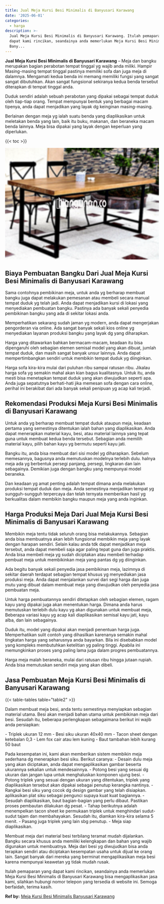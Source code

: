 ```yaml
---
title: Jual Meja Kursi Besi Minimalis di Banyusari Karawang
date: '2025-06-01'
categories:
  - harga
description: >-
  Jual Meja Kursi Besi Minimalis di Banyusari Karawang. Itulah pemaparan yang
  dapat kami rincikan, seandainya anda memerlukan Meja Kursi Besi Minimalis di
  Bany...
---
```


**Jual Meja Kursi Besi Minimalis di Banyusari Karawang** – Meja dan bangku merupakan bagian perabotan tempat tinggal yg wajib anda miliki. Hampir Masing-masing tempat tinggal pastinya memiliki sofa dan juga meja di dalamnya. Mengamati kedua benda ini memang memiliki fungsi yang sangat sangat dibutuhkan. Akan sangat fungsional sekiranya kedua benda tersebut diterapkan di tempat tinggal anda.

Duduk sendiri adalah sebuah perabotan yang dipakai sebagai tempat duduk oleh tiap-tiap orang. Tempat mempunyai bentuk yang berbagai macam tipenya, anda dapat menjadikan yang layak dg keinginan masing-masing.

Berlainan dengan meja yg ialah suatu benda yang diaplikasikan untuk meletakan benda yang lain, baik itu buku, makanan, dan beraneka macam benda lainnya. Meja bisa dipakai yang layak dengan keperluan yang diperlukan.

{{< toc >}}

![Jual Meja Kursi Besi Minimalis di Banyusari Karawang](/images/jual-meja-besi-murah17.png)

## Biaya Pembuatan Bangku Dari Jual Meja Kursi Besi Minimalis di Banyusari Karawang

Sama contohnya pembikinan meja, untuk anda yg berharap membuat bangku juga dapat melakukan pemesanan atau membeli secara manual tempat duduk yg telah jadi. Anda dapat menjadikan kursi di lokasi yang menyediakan pembuatan bangku. Pastinya ada banyak sekali penyedia pembikinan bangku yang ada di sekitar lokasi anda.

Memperhatikan sekarang sudah jaman yg modern, anda dapat mengerjakan pengorderan via online. Ada sangat banyak sekali kios online yg menyediakan layanan produksi bangku yang layak dg yang diharapkan.

Harga yang ditawarkan bahkan bermacam-macam, keadaan itu bisa dipengaruhi oleh sebagian elemen semisal model yang akan dibuat, jumlah tempat duduk, dan masih sangat banyak unsur lainnya. Anda dapat mempertimbangkan sendiri untuk membikin tempat duduk yg diinginkan.

Harga sofa kira-kira mulai dari puluhan ribu sampai ratusan ribu. Jikalau harga sofa yg semakin mahal akan kian bagus kualitasnya. Untuk itu, anda mesti bisa menetapkan tempat duduk yang akan diwujudkan seperti apa. Anda juga sepatutnya berhati-hati jika memesan sofa dengan cara online, perihal ini berakibat dari ada banyak sekali penipuan yg acap kali terjadi.

## Rekomendasi Produksi Meja Kursi Besi Minimalis di Banyusari Karawang

Untuk anda yg berharap membuat tempat duduk ataupun meja, keadaan pertama yang semestinya ditentukan ialah bahan yang diaplikasikan. Anda dapat menerapkan material kayu, besi, atau material lainnya yang tepat guna untuk membuat kedua benda tersebut. Sebagian anda memilih material kayu, pilih bahan kayu yg bermutu seperti kayu jati.

Bangku itu, anda bisa membuat dari sisi model yg diharapkan. Sebelum memesannya, bagusnya anda memutuskan modelnya terlebih dulu. halnya meja ada yg berbentuk persegi panjang, persegi, lingkaran dan lain sebagainya. Demikian juga dengan bangku yang mempunyai model beraneka.

Dan keadaan yg amat penting adalah tempat dimana anda melakukan produksi tempat duduk dan meja. Anda semestinya menjadikan tempat yg sungguh-sungguh terpercaya dan telah ternyata memberikan hasil yg berkualitas dalam membikin bangku maupun meja yang anda inginkan.

## Harga Produksi Meja Dari Jual Meja Kursi Besi Minimalis di Banyusari Karawang

Membikin meja tentu tidak seluruh orang bisa melakukannya. Sebagian anda bisa membuatnya akan lebih fungsional membikin meja yang layak dengan harapan sendiri. Selain kalau anda tdk dapat menjadikan meja tersebut, anda dapat membeli saja agar paling tepat guna dan juga praktis. Anda bisa membeli meja yg sudah diciptakan atau membeli terhadap pembuat meja untuk membikinkan meja yang pantas dg yg diinginkan.

Ada begitu banyak sekali penyedia jasa pembikinan meja, lazimnya di sekitar daerah terdapat sebagian tempat khusus yg menyediakan jasa produksi meja. Anda dapat menjalankan survei dari segi harga dan juga mutu yang dibuat dalam membuat meja yang diwujudkan oleh penyedia jasa pembuatan meja.

Untuk harga pembuatannya sendiri ditetapkan oleh sebagian elemen, ragam kayu yang dipakai juga akan menentukan harga. Dimana anda harus memutuskan terlebih dulu kayu yg akan digunakan untuk membuat meja, Beberapa variasi kayu yg acap kali diaplikasikan semisal kayu jati, kayu alba, dan lain sebagainya.

Duduk itu, model yang dipakai akan menjadi penentuan harga juga. Memperhatikan sulit contoh yang dihasilkan karenanya semakin mahal tingkatan harga yang seharusnya anda bayarkan. Bila ini disebabkan model yang kompleks membutuhkan ketelitian yg paling tinggi. Apabila ini memungkinkan proses yang paling lama juga dalam progres pembuatannya.

Harga meja malah beraneka, mulai dari ratusan ribu hingga jutaan rupiah. Anda bisa memutuskan sendiri meja yang akan dibeli.

## Jasa Pembuatan Meja Kursi Besi Minimalis di Banyusari Karawang

{{< table-tables table="table2" >}}

Dalam membuat meja besi, anda tentu semestinya menyiapkan sebagian material utama. Besi akan menjadi bahan utama untuk pembikinan meja dari besi. Sesudah itu, beberapa perlengkapan sebagaimana berikut ini wajib anda persiapkan:

\- Triplek ukuran 12 mm - Besi siku ukuran 40x40 mm - Tacon sheet dengan ketebalan 0,3 - Lem fox cair atau lem kuning - Baut tambahan lebih kurang 50 baut

Pada kesempatan ini, kami akan memberikan sistem membikin meja sederhana dg menerapkan besi siku. Berikut caranya: - Desain dulu meja yang akan diciptakan, anda dapat mengaplikasikan gambar beserta ukurannya sekalian untuk mendesainnya. - Potong besi yang sesuai dg ukuran dan jangan lupa untuk menghaluskan komponen ujung besi. - Potong triplek yang sesuai dengan ukuran yang ditentukan, triplek yang diaplikasikan tersebut akan dipakai sebagai penutup kerangka nantinya. - Rangkai besi siku yang cocok dg design gambar yang telah disiapkan. aplikasikan plat siku sebagai pengunci supaya kuat kuat bagiannya. - Sesudah diaplikasikan, baut bagian-bagian yang perlu dibaut. Pastikan proses pembautan dilakukan dg pesat. - Tahap berikutnya adalah menempelkan tacon sheet ke permukaan triplek untuk menghindari sudut-sudut tajam dan membahayakan. Sesudah itu, diamkan kira-kira selama 5 menit. - Pasang juga triplek yang lain sbg penutup. - Meja siap diaplikasikan.

Membuat meja dari material besi terbilang teramat mudah dijalankan. Bangku secara khusus anda memiliki kelengkapan dan bahan yang wajib digunakan untuk membuatnya. Meja dari besi yg diwujudkan bisa anda terapkan sendiri atau diciptakan kesempatan usaha untuk dijual ke orang lain. Sangat banyak dari mereka yang berminat mengaplikasikan meja besi karena mempunyai keawetan yg tidak mudah rusak.

Itulah pemaparan yang dapat kami rincikan, seandainya anda memerlukan Meja Kursi Besi Minimalis di Banyusari Karawang bisa mengaplikasikan jasa kami, silahkan hubungi nomor telepon yang tersedia di website ini. Semoga berfaidah, terima kasih.

**Ref by:** [Meja Kursi Besi Minimalis Banyusari Karawang](https://id.wikipedia.org/wiki/Meja)
